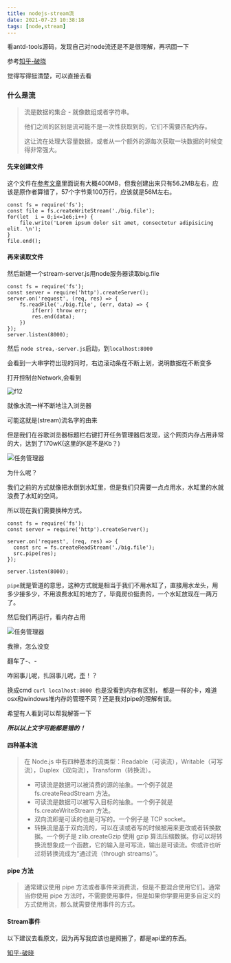 ```yaml
---
title: nodejs-stream流
date: 2021-07-23 10:38:18
tags: [node,stream]
---
```


看antd-tools源码，发现自己对node流还是不是很理解，再巩固一下

参考[知乎-破晓](https://zhuanlan.zhihu.com/p/36728655)

觉得写得挺清楚，可以直接去看

### 什么是流

> 流是数据的集合 - 就像数组或者字符串。
>
> 他们之间的区别是流可能不是一次性获取到的，它们不需要匹配内存。
>
> 这让流在处理大容量数据，或者从一个额外的源每次获取一块数据的时候变得非常强大。

#### 先来创建文件

这个文件在[参考文章](https://zhuanlan.zhihu.com/p/36728655)里面说有大概400MB，但我创建出来只有56.2MB左右，应该是原作者算错了，57个字节乘100万行，应该就是56M左右。

```
const fs = require('fs');
const file = fs.createWriteStream('./big.file');
for(let  i = 0;i<=1e6;i++) {
    file.write('Lorem ipsum dolor sit amet, consectetur adipisicing elit. \n');
}
file.end();
```

#### 再来读取文件

然后新建一个stream-server.js用node服务器读取big.file

```
const fs = require('fs');
const server = require('http').createServer();
server.on('request', (req, res) => {
    fs.readFile('./big.file', (err, data) => {
        if(err) throw err;
        res.end(data);
    })
});
server.listen(8000);
```

然后 `node strea,-server.js`启动，到`localhost:8000`

会看到一大串字符出现的同时，右边滚动条在不断上划，说明数据在不断变多

打开控制台Network,会看到

![f12](/images/0723_1.jpg)

就像水流一样不断地注入浏览器



可能这就是(stream)流名字的由来



但是我们在谷歌浏览器标题栏右键打开任务管理器后发现，这个网页内存占用非常的大，达到了170wK(这里的K是不是Kb？)

![任务管理器](/images/0723_2.jpg)

为什么呢？

我们之前的方式就像把水倒到水缸里，但是我们只需要一点点用水，水缸里的水就浪费了水缸的空间。

所以现在我们需要换种方式。

```
const fs = require('fs');
const server = require('http').createServer();

server.on('request', (req, res) => {
  const src = fs.createReadStream('./big.file');
  src.pipe(res);
});

server.listen(8000);
```

`pipe`就是管道的意思，这种方式就是相当于我们不用水缸了，直接用水龙头，用多少接多少，不用浪费水缸的地方了，毕竟房价挺贵的，一个水缸放现在一两万了。

然后我们再运行，看内存占用

![任务管理器](/images/0723_3.jpg)

我擦，怎么没变

翻车了-、-

咋回事儿呢，扎回事儿呢，歪！？



换成cmd `curl localhost:8000 `也是没看到内存有区别， 都是一样的卡，难道osx和windows堆内存的管理不同？还是我对pipe的理解有误。

希望有人看到可以帮我解答一下

***所以以上文字可能都是错的！***

#### 四种基本流

> 在 Node.js 中有四种基本的流类型：Readable（可读流），Writable（可写流），Duplex（双向流），Transform（转换流）。
>
> - 可读流是数据可以被消费的源的抽象。一个例子就是 fs.createReadStream 方法。
> - 可读流是数据可以被写入目标的抽象。一个例子就是 fs.createWriteStream 方法。
> - 双向流即是可读的也是可写的。一个例子是 TCP socket。
> - 转换流是基于双向流的，可以在读或者写的时候被用来更改或者转换数据。一个例子是 zlib.createGzip 使用 gzip 算法压缩数据。你可以将转换流想象成一个函数，它的输入是可写流，输出是可读流。你或许也听过将转换流成为“通过流（through streams）”。

#### pipe 方法

> 通常建议使用 pipe 方法或者事件来消费流，但是不要混合使用它们。通常当你使用 pipe 方法时，不需要使用事件，但是如果你学要用更多自定义的方式使用流，那么就需要使用事件的方式。

#### Stream事件

以下建议去看原文，因为再写我应该也是照搬了，都是api里的东西。

[知乎-破晓](https://zhuanlan.zhihu.com/p/36728655)
